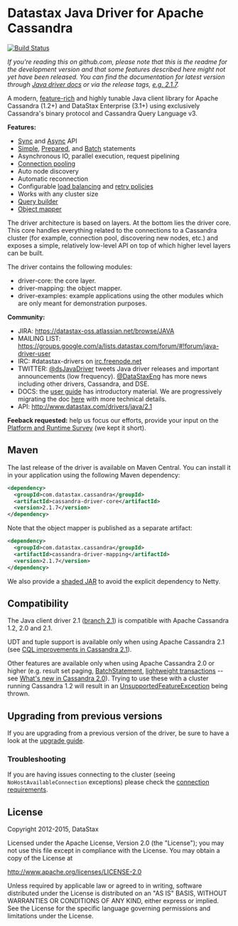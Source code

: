 # Datastax Java Driver for Apache Cassandra

[![Build Status](https://travis-ci.org/datastax/java-driver.svg?branch=2.1)](https://travis-ci.org/datastax/java-driver)

*If you're reading this on github.com, please note that this is the readme
for the development version and that some features described here might
not yet have been released. You can find the documentation for latest
version through [Java driver
docs](http://datastax.github.io/java-driver/) or via the release tags,
[e.g.
2.1.7](https://github.com/datastax/java-driver/tree/2.1.7).*

A modern, [feature-rich](features/) and highly tunable Java client
library for Apache Cassandra (1.2+) and DataStax Enterprise (3.1+) using
exclusively Cassandra's binary protocol and Cassandra Query Language v3.

**Features:**

* [Sync][sync] and [Async][async] API
* [Simple][simple_st], [Prepared][prepared_st], and [Batch][batch_st] statements
* Asynchronous IO, parallel execution, request pipelining
* [Connection pooling][pool]
* Auto node discovery
* Automatic reconnection
* Configurable [load balancing][lbp] and [retry policies][retry_policy]
* Works with any cluster size
* [Query builder][query_builder]
* [Object mapper][mapper]


[sync]: http://docs.datastax.com/en/drivers/java/2.1/com/datastax/driver/core/Session.html#execute(com.datastax.driver.core.Statement)
[async]: http://docs.datastax.com/en/drivers/java/2.1/com/datastax/driver/core/Session.html#executeAsync(com.datastax.driver.core.Statement)
[simple_st]: http://docs.datastax.com/en/drivers/java/2.1/com/datastax/driver/core/SimpleStatement.html
[prepared_st]: http://docs.datastax.com/en/drivers/java/2.1/com/datastax/driver/core/Session.html#prepare(com.datastax.driver.core.RegularStatement)
[batch_st]: http://docs.datastax.com/en/drivers/java/2.1/com/datastax/driver/core/BatchStatement.html
[pool]: features/pooling/
[lbp]: http://docs.datastax.com/en/drivers/java/2.1/com/datastax/driver/core/policies/LoadBalancingPolicy.html
[retry_policy]: http://docs.datastax.com/en/drivers/java/2.1/com/datastax/driver/core/policies/RetryPolicy.html
[query_builder]: http://docs.datastax.com/en/drivers/java/2.1/com/datastax/driver/core/querybuilder/QueryBuilder.html
[mapper]: http://docs.datastax.com/en/drivers/java/2.1/com/datastax/driver/mapping/MappingManager.html 

The driver architecture is based on layers. At the bottom lies the driver core.
This core handles everything related to the connections to a Cassandra
cluster (for example, connection pool, discovering new nodes, etc.) and exposes a simple,
relatively low-level API on top of which higher level layers can be built.

The driver contains the following modules:

- driver-core: the core layer.
- driver-mapping: the object mapper.
- driver-examples: example applications using the other modules which are
  only meant for demonstration purposes.

**Community:**

- JIRA: https://datastax-oss.atlassian.net/browse/JAVA
- MAILING LIST: https://groups.google.com/a/lists.datastax.com/forum/#!forum/java-driver-user
- IRC: #datastax-drivers on [irc.freenode.net](http://freenode.net)
- TWITTER: [@dsJavaDriver](https://twitter.com/dsJavaDriver) tweets Java
  driver releases and important announcements (low frequency).
  [@DataStaxEng](https://twitter.com/datastaxeng) has more news including
  other drivers, Cassandra, and DSE.
- DOCS: the [user guide](http://docs.datastax.com/en/developer/java-driver/2.1/java-driver/whatsNew2.html)
  has introductory material. We are progressively migrating the doc
  [here](features/) with more technical details.
- API: http://www.datastax.com/drivers/java/2.1

**Feeback requested:** help us focus our efforts, provide your input on the [Platform and Runtime Survey](http://goo.gl/forms/qwUE6qnL7U) (we kept it short).  


## Maven

The last release of the driver is available on Maven Central. You can install
it in your application using the following Maven dependency:

```xml
<dependency>
  <groupId>com.datastax.cassandra</groupId>
  <artifactId>cassandra-driver-core</artifactId>
  <version>2.1.7</version>
</dependency>
```

Note that the object mapper is published as a separate artifact:

```xml
<dependency>
  <groupId>com.datastax.cassandra</groupId>
  <artifactId>cassandra-driver-mapping</artifactId>
  <version>2.1.7</version>
</dependency>
```

We also provide a [shaded JAR](features/shaded_jar/)
to avoid the explicit dependency to Netty.

## Compatibility

The Java client driver 2.1 ([branch 2.1](https://github.com/datastax/java-driver/tree/2.1)) is compatible with Apache
Cassandra 1.2, 2.0 and 2.1.

UDT and tuple support is available only when using Apache Cassandra 2.1 (see [CQL improvements in Cassandra 2.1](http://www.datastax.com/dev/blog/cql-in-2-1)).

Other features are available only when using Apache Cassandra 2.0 or higher (e.g. result set paging,
[BatchStatement](https://github.com/datastax/java-driver/blob/2.1/driver-core/src/main/java/com/datastax/driver/core/BatchStatement.java), 
[lightweight transactions](http://www.datastax.com/documentation/cql/3.1/cql/cql_using/use_ltweight_transaction_t.html) 
-- see [What's new in Cassandra 2.0](http://www.datastax.com/documentation/cassandra/2.0/cassandra/features/features_key_c.html)). 
Trying to use these with a cluster running Cassandra 1.2 will result in 
an [UnsupportedFeatureException](https://github.com/datastax/java-driver/blob/2.1/driver-core/src/main/java/com/datastax/driver/core/exceptions/UnsupportedFeatureException.java) being thrown.


## Upgrading from previous versions

If you are upgrading from a previous version of the driver, be sure to have a look at
the [upgrade guide](/upgrade_guide/).


### Troubleshooting

If you are having issues connecting to the cluster (seeing `NoHostAvailableConnection` exceptions) please check the 
[connection requirements](https://github.com/datastax/java-driver/wiki/Connection-requirements).


## License
Copyright 2012-2015, DataStax

Licensed under the Apache License, Version 2.0 (the "License");
you may not use this file except in compliance with the License.
You may obtain a copy of the License at

http://www.apache.org/licenses/LICENSE-2.0

Unless required by applicable law or agreed to in writing, software
distributed under the License is distributed on an "AS IS" BASIS,
WITHOUT WARRANTIES OR CONDITIONS OF ANY KIND, either express or implied.
See the License for the specific language governing permissions and
limitations under the License.
